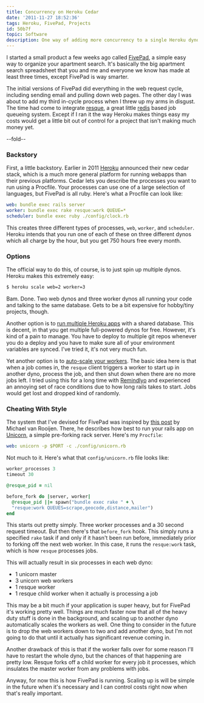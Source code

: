 ```yaml
---
title: Concurrency on Heroku Cedar
date: '2011-11-27 18:52:36'
tags: Heroku, FivePad, Projects
id: 50b7f
topic: Software
description: One way of adding more concurrency to a single Heroku dyno using Unicorn and Resque.
---
```


[FivePad]: https://www.fivepad.me
[redis]: http://redis.io
[resque]: https://github.com/defunkt/resque
[Heroku]: http://www.heroku.com
[multi-heroku]: http://blog.nofail.de/2011/07/heroku-cedar-background-jobs-for-free/
[heroku-unicorn]: http://michaelvanrooijen.com/articles/2011/06/01-more-concurrency-on-a-single-heroku-dyno-with-the-new-celadon-cedar-stack/
[Unicorn]: http://unicorn.bogomips.org/
[auto-scale]: http://verboselogging.com/2010/07/30/auto-scale-your-resque-workers-on-heroku
[remindlyo]: https://www.remindlyo.com

I started a small product a few weeks ago called [FivePad][], a simple easy way to organize your apartment search. It's basically the big apartment search spreadsheet that you and me and everyone we know has made at least three times, except FivePad is way smarter.

The initial versions of FivePad did everything in the web request cycle, including sending email and pulling down web pages. The other day I was about to add my third in-cycle process when I threw up my arms in disgust. The time had come to integrate [resque][], a great little [redis][] based job queueing system. Except if I ran it the way Heroku makes things easy my costs would get a little bit out of control for a project that isn't making much money yet.

--fold--

### Backstory

First, a little backstory. Earlier in 2011 [Heroku][] announced their new cedar stack, which is a much more general platform for running webapps than their previous platforms. Cedar lets you describe the processes you want to run using a Procfile. Your processes can use one of a large selection of languages, but FivePad is all ruby. Here's what a Procfile can look like:

```yaml
web: bundle exec rails server
worker: bundle exec rake resque:work QUEUE=*
scheduler: bundle exec ruby ./config/clock.rb
```
    
This creates three different types of processes, `web`, `worker`, and `scheduler`. Heroku intends that you run one of each of these on three different dynos which all charge by the hour, but you get 750 hours free every month.

### Options

The official way to do this, of course, is to just spin up multiple dynos. Heroku makes this extremely easy:

```bash
$ heroku scale web=2 worker=3
```
    
Bam. Done. Two web dynos and three worker dynos all running your code and talking to the same database. Gets to be a bit expensive for hobby/tiny projects, though.

Another option is to [run multiple Heroku apps][multi-heroku] with a shared database. This is decent, in that you get multiple full-powered dynos for free. However, it's kind of a pain to manage. You have to deploy to multiple git repos whenever you do a deploy and you have to make sure all of your environment variables are synced. I've tried it, it's not very much fun.

Yet another option is to [auto-scale your workers][auto-scale]. The basic idea here is that when a job comes in, the `resque` client triggers a worker to start up in another dyno, process the job, and then shut down when there are no more jobs left. I tried using this for a long time with [Remindlyo][] and experienced an annoying set of race conditions due to how long rails takes to start. Jobs would get lost and dropped kind of randomly.

### Cheating With Style

The system that I've devised for FivePad was inspired by [this post][heroku-unicorn] by Michael van Rooijen. There, he describes how best to run your rails app on [Unicorn][], a simple pre-forking rack server. Here's my `Procfile`:

```yaml
web: unicorn -p $PORT -c ./config/unicorn.rb
```
    
Not much to it. Here's what that `config/unicorn.rb` file looks like:

```ruby
worker_processes 3
timeout 30

@resque_pid = nil

before_fork do |server, worker|
  @resque_pid ||= spawn("bundle exec rake " + \
  "resque:work QUEUES=scrape,geocode,distance,mailer")
end
```
    
This starts out pretty simply. Three worker processes and a 30 second request timeout. But then there's that `before_fork` hook. This simply runs a specified `rake` task if and only if it hasn't been run before, immediately prior to forking off the next web worker. In this case, it runs the `resque:work` task, which is how `resque` processes jobs.

This will actually result in six processes in each web dyno:

 * 1 unicorn master
 * 3 unicorn web workers
 * 1 resque worker
 * 1 resque child worker when it actually is processing a job

This may be a bit much if your application is super heavy, but for FivePad it's working pretty well. Things are much faster now that all of the heavy duty stuff is done in the background, and scaling up to another dyno automatically scales the workers as well. One thing to consider in the future is to drop the web workers down to two and add another dyno, but I'm not going to do that until it actually has significant revenue coming in.

Another drawback of this is that if the worker falls over for some reason I'll have to restart the whole dyno, but the chances of that happening are pretty low. Resque forks off a child worker for every job it processes, which insulates the master worker from any problems with jobs. 

Anyway, for now this is how FivePad is running. Scaling up is will be simple in the future when it's necessary and I can control costs right now when that's really important. 
